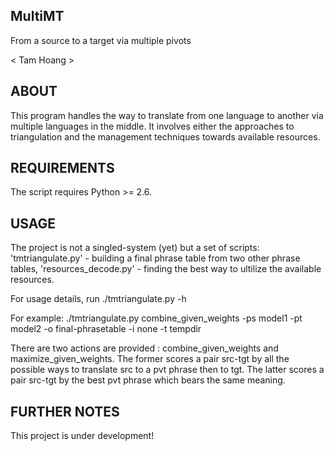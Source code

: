 
MultiMT
------

From a source to a target via multiple pivots

< Tam Hoang >

ABOUT
-----

This program handles the way to translate from one language to another via multiple languages in the middle. It involves either the approaches to triangulation and the management techniques towards available resources.

REQUIREMENTS
------------

The script requires Python >= 2.6.


USAGE
-----

The project is not a singled-system (yet) but a set of scripts: 'tmtriangulate.py' - building a final phrase table from two other phrase tables, 'resources\_decode.py' - finding the best way to ultilize the available resources.

For usage details, run ./tmtriangulate.py -h

For example: ./tmtriangulate.py combine\_given\_weights -ps model1 -pt model2 -o final-phrasetable -i none -t tempdir

There are two actions are provided : combine\_given\_weights and maximize\_given\_weights. The former scores a pair src-tgt by all the possible ways to translate src to a pvt phrase then to tgt. The latter scores a pair src-tgt by the best pvt phrase which bears the same meaning.

FURTHER NOTES
-------------

This project is under development! 
